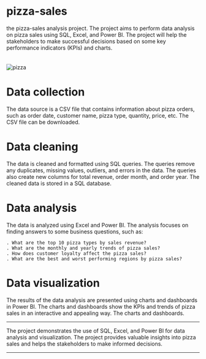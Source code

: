 # pizza-sales
the pizza-sales analysis project. The project aims to perform data analysis on pizza sales using SQL, Excel, and Power BI. The project will help the stakeholders to make successful decisions based on some key performance indicators (KPIs) and charts.
<br><br><br>
 ![pizza](https://github.com/sherifRoshdy/pizza-sales/assets/77529268/31dda4bf-7569-40a9-8dbb-28b2e99ce8f4)
 <br>

# Data collection
The data source is a CSV file that contains information about pizza orders, such as order date, customer name, pizza type, quantity, price, etc. The CSV file can be downloaded.<br>

# Data cleaning
The data is cleaned and formatted using SQL queries. The queries remove any duplicates, missing values, outliers, and errors in the data. The queries also create new columns for total revenue, order month, and order year. The cleaned data is stored in a SQL database.<br>

# Data analysis
The data is analyzed using Excel and Power BI. The analysis focuses on finding answers to some business questions, such as:

    . What are the top 10 pizza types by sales revenue?
    . What are the monthly and yearly trends of pizza sales?
    . How does customer loyalty affect the pizza sales?
    . What are the best and worst performing regions by pizza sales?
    
# Data visualization
The results of the data analysis are presented using charts and dashboards in Power BI. The charts and dashboards show the KPIs and trends of pizza sales in an interactive and appealing way. The charts and dashboards.<br>

------------------------------------------------------------------------------------------------------------------------------------------------------------------

<p>The project demonstrates the use of SQL, Excel, and Power BI for data analysis and visualization. The project provides valuable insights into pizza sales and helps the stakeholders to make informed decisions.</p>

------------------------------------------------------------------------------
